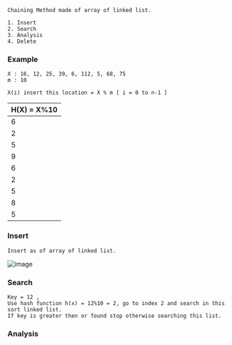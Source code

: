 ```
Chaining Method made of array of linked list.
```
```
1. Insert 
2. Search
3. Analysis
4. Delete
```

### Example 

```
X : 16, 12, 25, 39, 6, 112, 5, 68, 75
m : 10

X(i) insert this location = X % m [ i = 0 to n-1 ]
```

|H(X) = X%10|
| --------- |
|    6      |
|    2      |
|    5      |
|    9      |
|    6      |
|    2      |
|    5      |
|    8      |
|    5      |

### Insert
```
Insert as of array of linked list.
```
![image](https://user-images.githubusercontent.com/59710234/175662829-ddbe8e22-e00d-4288-a1e8-df84d15ac9d8.png)

### Search
```
Key = 12 ,
Use hash function h(x) = 12%10 = 2, go to index 2 and search in this sort linked list.
If key is greater then or found stop otherwise searching this list.
```
### Analysis
```

```
